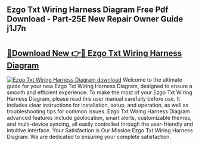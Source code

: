 ## Ezgo Txt Wiring Harness Diagram Free Pdf Download - Part-25E New Repair Owner Guide j1J7n

# <h2><a href="http://dfkf7zq.blite.top/?on=Ezgo+Txt+Wiring+Harness+Diagram">🔗Download New 👉🔴 Ezgo Txt Wiring Harness Diagram</a></h2>

[![Ezgo Txt Wiring Harness Diagram download](https://i.imgur.com/lujVjoI.png)](http://dfkf7zq.blite.top/?on=Ezgo+Txt+Wiring+Harness+Diagram)
Welcome to the ultimate guide for your new Ezgo Txt Wiring Harness Diagram, designed to ensure a smooth and efficient experience. To make the most of your Ezgo Txt Wiring Harness Diagram, please read this user manual carefully before use. It includes clear instructions for installation, setup, and operation, as well as troubleshooting tips for common issues. Ezgo Txt Wiring Harness Diagram advanced features include geolocation, smart alerts, customizable themes, and multi-device syncing, all easily controlled through the user-friendly and intuitive interface. Your Satisfaction is Our Mission Ezgo Txt Wiring Harness Diagram. We are dedicated to ensuring your complete satisfaction.
